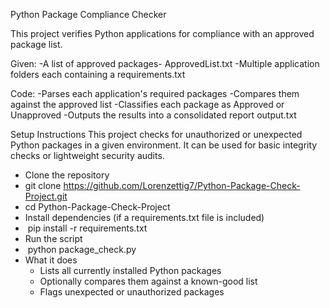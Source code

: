 Python Package Compliance Checker

This project verifies Python applications for compliance with an approved package list.

Given:
-A list of approved packages- ApprovedList.txt
-Multiple application folders each containing a requirements.txt

Code:
-Parses each application's required packages
-Compares them against the approved list 
-Classifies each package as Approved or  Unapproved
-Outputs the results into a consolidated report output.txt

Setup Instructions
This project checks for unauthorized or unexpected Python packages in a given environment. It can be used for basic integrity checks or lightweight security audits.
* Clone the repository
* git clone https://github.com/Lorenzettig7/Python-Package-Check-Project.git
*    cd Python-Package-Check-Project 
* Install dependencies (if a requirements.txt file is included)
*     pip install -r requirements.txt 
* Run the script
*     python package_check.py 
* What it does
    * Lists all currently installed Python packages
    * Optionally compares them against a known-good list
    * Flags unexpected or unauthorized packages



